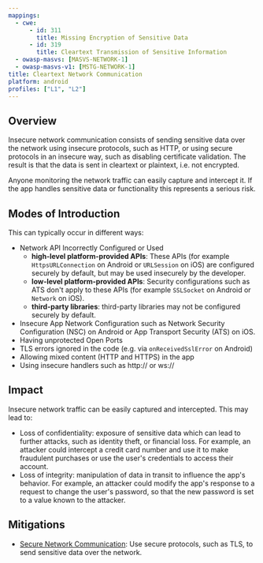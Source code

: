 ```yaml
---
mappings:
  - cwe:
      - id: 311
        title: Missing Encryption of Sensitive Data
      - id: 319
        title: Cleartext Transmission of Sensitive Information
  - owasp-masvs: [MASVS-NETWORK-1]
  - owasp-masvs-v1: [MSTG-NETWORK-1]
title: Cleartext Network Communication
platform: android
profiles: ["L1", "L2"]
---
```


## Overview

Insecure network communication consists of sending sensitive data over the network using insecure protocols, such as HTTP, or using secure protocols in an insecure way, such as disabling certificate validation. The result is that the data is sent in cleartext or plaintext, i.e. not encrypted.

Anyone monitoring the network traffic can easily capture and intercept it. If the app handles sensitive data or functionality this represents a serious risk.

## Modes of Introduction

This can typically occur in different ways:

- Network API Incorrectly Configured or Used
    - **high-level platform-provided APIs**: These APIs (for example `HttpsURLConnection` on Android or `URLSession` on iOS) are configured securely by default, but may be used insecurely by the developer.
    - **low-level platform-provided APIs**: Security configurations such as ATS don't apply to these APIs (for example `SSLSocket` on Android or `Network` on iOS).
    - **third-party libraries**: third-party libraries may not be configured securely by default.
- Insecure App Network Configuration such as Network Security Configuration (NSC) on Android or App Transport Security (ATS) on iOS.
- Having unprotected Open Ports
- TLS errors ignored in the code (e.g. via `onReceivedSslError` on Android)
- Allowing mixed content (HTTP and HTTPS) in the app
- Using insecure handlers such as http:// or ws://

## Impact

Insecure network traffic can be easily captured and intercepted. This may lead to:

- Loss of confidentiality: exposure of sensitive data which can lead to further attacks, such as identity theft, or financial loss. For example, an attacker could intercept a credit card number and use it to make fraudulent purchases or use the user's credentials to access their account.
- Loss of integrity: manipulation of data in transit to influence the app's behavior. For example, an attacker could modify the app's response to a request to change the user's password, so that the new password is set to a value known to the attacker.

## Mitigations

- [Secure Network Communication](mitigations/MAS-MITIGATION-0005): Use secure protocols, such as TLS, to send sensitive data over the network.
